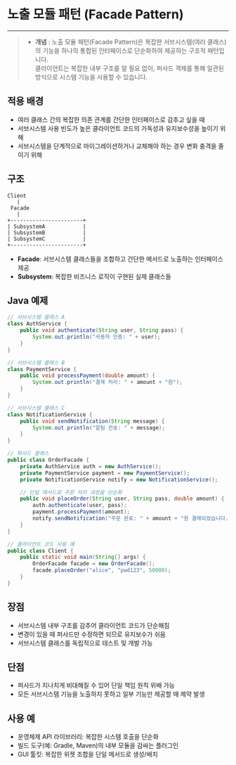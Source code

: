 # 노출 모듈 패턴 (Facade Pattern)

---

> * **개념** :
노출 모듈 패턴(Facade Pattern)은 복잡한 서브시스템(여러 클래스)의 기능을 하나의 통합된 인터페이스로 단순화하여 제공하는 구조적 패턴입니다.  
클라이언트는 복잡한 내부 구조를 알 필요 없이, 퍼사드 객체를 통해 일관된 방식으로 시스템 기능을 사용할 수 있습니다.

## 적용 배경
- 여러 클래스 간의 복잡한 의존 관계를 간단한 인터페이스로 감추고 싶을 때  
- 서브시스템 사용 빈도가 높은 클라이언트 코드의 가독성과 유지보수성을 높이기 위해  
- 서브시스템을 단계적으로 마이그레이션하거나 교체해야 하는 경우 변화 충격을 줄이기 위해  

## 구조
```
Client
   |
 Facade
   |
+-----------------------+
| SubsystemA            |
| SubsystemB            |
| SubsystemC            |
+-----------------------+
```
- **Facade**: 서브시스템 클래스들을 조합하고 간단한 메서드로 노출하는 인터페이스 제공  
- **Subsystem**: 복잡한 비즈니스 로직이 구현된 실제 클래스들  

## Java 예제
```java
// 서브시스템 클래스 A
class AuthService {
    public void authenticate(String user, String pass) {
        System.out.println("사용자 인증: " + user);
    }
}

// 서브시스템 클래스 B
class PaymentService {
    public void processPayment(double amount) {
        System.out.println("결제 처리: " + amount + "원");
    }
}

// 서브시스템 클래스 C
class NotificationService {
    public void sendNotification(String message) {
        System.out.println("알림 전송: " + message);
    }
}

// 퍼사드 클래스
public class OrderFacade {
    private AuthService auth = new AuthService();
    private PaymentService payment = new PaymentService();
    private NotificationService notify = new NotificationService();

    // 단일 메서드로 주문 처리 과정을 단순화
    public void placeOrder(String user, String pass, double amount) {
        auth.authenticate(user, pass);
        payment.processPayment(amount);
        notify.sendNotification("주문 완료: " + amount + "원 결제되었습니다.");
    }
}

// 클라이언트 코드 사용 예
public class Client {
    public static void main(String[] args) {
        OrderFacade facade = new OrderFacade();
        facade.placeOrder("alice", "pwd123", 50000);
    }
}
```

## 장점
- 서브시스템 내부 구조를 감추어 클라이언트 코드가 단순해짐  
- 변경이 있을 때 퍼사드만 수정하면 되므로 유지보수가 쉬움  
- 서브시스템 클래스를 독립적으로 테스트 및 개발 가능  

## 단점
- 퍼사드가 지나치게 비대해질 수 있어 단일 책임 원칙 위배 가능  
- 모든 서브시스템 기능을 노출하지 못하고 일부 기능만 제공할 때 제약 발생  

## 사용 예
- 운영체제 API 라이브러리: 복잡한 시스템 호출을 단순화  
- 빌드 도구(예: Gradle, Maven)의 내부 모듈을 감싸는 플러그인  
- GUI 툴킷: 복잡한 위젯 조합을 단일 메서드로 생성/배치